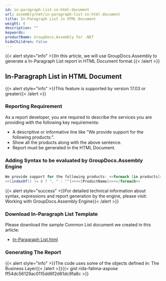 ```yaml
---
id: in-paragraph-list-in-html-document
url: assembly/net/in-paragraph-list-in-html-document
title: In-Paragraph List in HTML Document
weight: 4
description: ""
keywords: 
productName: GroupDocs.Assembly for .NET
hideChildren: False
---
```

{{< alert style="info" >}}In this article, we will use GroupDocs.Assembly to generate a In-Paragraph List report in HTML Document format.{{< /alert >}}

## In-Paragraph List in HTML Document

{{< alert style="info" >}}This feature is supported by version 17.03 or greater{{< /alert >}}

### Reporting Requirement

As a report developer, you are required to describe the services you are providing with the following key requirements:

*   A descriptive or informative line like "We provide support for the following products:".
*   Show all the products along with the above sentence.
*   Report must be generated in the HTML Document.

### Adding Syntax to be evaluated by GroupDocs.Assembly Engine

```csharp
We provide support for the following products: <<foreach [in products]>>
<<[indexOf() != 0 ? ", " : ""]>><<[ProductName]>><</foreach>>

```

{{< alert style="success" >}}For detailed technical information about syntax, expressions and report generation by the engine, please visit: Working with GroupDocs.Assembly Engine{{< /alert >}}

### Download In-Paragraph List Template

Please download the sample Common List document we created in this article:

*   [In-Paragraph List.html](https://github.com/groupdocs-assembly/GroupDocs.Assembly-for-.NET/blob/master/Examples/Data/Source/HTML%20Templates/In-Paragraph%20List.html?raw=true)

### Generating The Report

{{< alert style="info" >}}The code uses some of the objects defined in: The Business Layer{{< /alert >}}{{< gist rida-fatima-aspose ff54dc56129ac0115dd6f2d61dc9fa8c >}}


